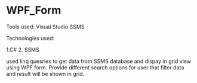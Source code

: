 # WPF_Form

Tools used:
Visual Studio
SSMS

Technologies used:

1.C# 
2. SSMS

used linq quesries to get data from SSMS database and dispay in grid view using WPF form.
Provide different search options for user that filter data and result will be shown in grid.
